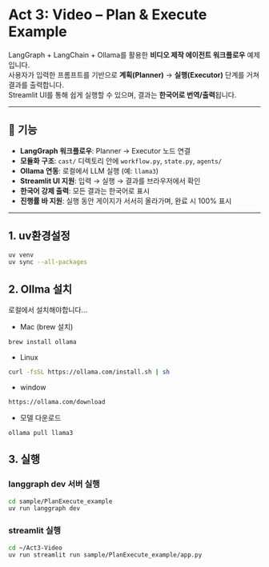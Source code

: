 # Act 3: Video – Plan & Execute Example

LangGraph + LangChain + Ollama를 활용한 **비디오 제작 에이전트 워크플로우** 예제입니다.  
사용자가 입력한 프롬프트를 기반으로 **계획(Planner)** → **실행(Executor)** 단계를 거쳐 결과를 출력합니다.  
Streamlit UI를 통해 쉽게 실행할 수 있으며, 결과는 **한국어로 번역/출력**됩니다.

---

## 🚀 기능

- **LangGraph 워크플로우**: Planner → Executor 노드 연결
- **모듈화 구조**: `cast/` 디렉토리 안에 `workflow.py`, `state.py`, `agents/`
- **Ollama 연동**: 로컬에서 LLM 실행 (예: `llama3`)
- **Streamlit UI 지원**: 입력 → 실행 → 결과를 브라우저에서 확인
- **한국어 강제 출력**: 모든 결과는 한국어로 표시
- **진행률 바 지원**: 실행 동안 게이지가 서서히 올라가며, 완료 시 100% 표시

---

## 1. uv환경설정

```bash
uv venv
uv sync --all-packages
```

## 2. Ollma 설치

로컬에서 설치해야합니다...

- Mac (brew 설치)

```bash
brew install ollama
```

- Linux

```bash
curl -fsSL https://ollama.com/install.sh | sh

```

- window

```
https://ollama.com/download
```

- 모델 다운로드

```
ollama pull llama3
```

## 3. 실행

### langgraph dev 서버 실행

```bash
cd sample/PlanExecute_example
uv run langgraph dev
```

### streamlit 실행

```bash
cd ~/Act3-Video
uv run streamlit run sample/PlanExecute_example/app.py
```
